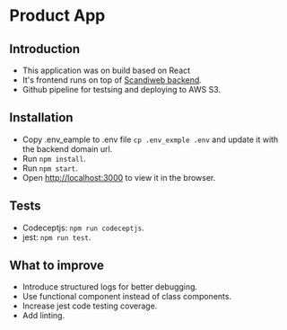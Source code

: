 Product App
=======================

Introduction
------------
- This application was on build based on React
- It's frontend runs on top of [Scandiweb backend](https://github.com/yakob-abada/scandiweb).
- Github pipeline for testsing and deploying to AWS S3.

Installation
------------
- Copy .env_eample to .env file `cp .env_exmple .env` and update it with the backend domain url.
- Run `npm install`.
- Run `npm start`.
- Open [http://localhost:3000](http://localhost:3000) to view it in the browser.

Tests
-----
- Codeceptjs: `npm run codeceptjs`.
- jest: `npm run test`.

What to improve
---------------
- Introduce structured logs for better debugging.
- Use functional component instead of class components.
- Increase jest code testing coverage.
- Add linting.